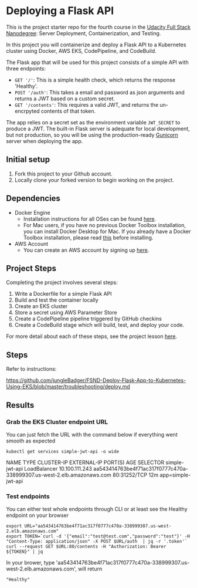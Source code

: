 # Deploying a Flask API

This is the project starter repo for the fourth course in the [Udacity Full Stack Nanodegree](https://www.udacity.com/course/full-stack-web-developer-nanodegree--nd004): Server Deployment, Containerization, and Testing.

In this project you will containerize and deploy a Flask API to a Kubernetes cluster using Docker, AWS EKS, CodePipeline, and CodeBuild.

The Flask app that will be used for this project consists of a simple API with three endpoints:

- `GET '/'`: This is a simple health check, which returns the response 'Healthy'. 
- `POST '/auth'`: This takes a email and password as json arguments and returns a JWT based on a custom secret.
- `GET '/contents'`: This requires a valid JWT, and returns the un-encrpyted contents of that token. 

The app relies on a secret set as the environment variable `JWT_SECRET` to produce a JWT. The built-in Flask server is adequate for local development, but not production, so you will be using the production-ready [Gunicorn](https://gunicorn.org/) server when deploying the app.

## Initial setup
1. Fork this project to your Github account.
2. Locally clone your forked version to begin working on the project.

## Dependencies

- Docker Engine
    - Installation instructions for all OSes can be found [here](https://docs.docker.com/install/).
    - For Mac users, if you have no previous Docker Toolbox installation, you can install Docker Desktop for Mac. If you already have a Docker Toolbox installation, please read [this](https://docs.docker.com/docker-for-mac/docker-toolbox/) before installing.
 - AWS Account
     - You can create an AWS account by signing up [here](https://aws.amazon.com/#).
     
## Project Steps

Completing the project involves several steps:

1. Write a Dockerfile for a simple Flask API
2. Build and test the container locally
3. Create an EKS cluster
4. Store a secret using AWS Parameter Store
5. Create a CodePipeline pipeline triggered by GitHub checkins
6. Create a CodeBuild stage which will build, test, and deploy your code.

For more detail about each of these steps, see the project lesson [here](https://classroom.udacity.com/nanodegrees/nd004/parts/1d842ebf-5b10-4749-9e5e-ef28fe98f173/modules/ac13842f-c841-4c1a-b284-b47899f4613d/lessons/becb2dac-c108-4143-8f6c-11b30413e28d/concepts/092cdb35-28f7-4145-b6e6-6278b8dd7527).

## Steps
Refer to instructions:

https://github.com/jungleBadger/FSND-Deploy-Flask-App-to-Kubernetes-Using-EKS/blob/master/troubleshooting/deploy.md

## Results

### Grab the EKS Cluster endpoint URL
You can just fetch the URL with the command below if everything went smooth as expected
```
kubectl get services simple-jwt-api -o wide
```

NAME             TYPE           CLUSTER-IP       EXTERNAL-IP                                                              PORT(S)        AGE   SELECTOR
simple-jwt-api   LoadBalancer   10.100.111.243   aa543414763be4f71ac317f0777c470a-338999307.us-west-2.elb.amazonaws.com   80:31252/TCP   12m   app=simple-jwt-api



### Test endpoints
You can either test whole endpoints through CLI or at least see the Healthy endpoint on your browser
```
export URL="aa543414763be4f71ac317f0777c470a-338999307.us-west-2.elb.amazonaws.com"
export TOKEN=`curl -d '{"email":"test@test.com","password":"test"}' -H "Content-Type: application/json" -X POST $URL/auth  | jq -r '.token'`
curl --request GET $URL:80/contents -H "Authorization: Bearer ${TOKEN}" | jq
```

In your brower, type 'aa543414763be4f71ac317f0777c470a-338999307.us-west-2.elb.amazonaws.com', will return 
```
"Healthy"
```
